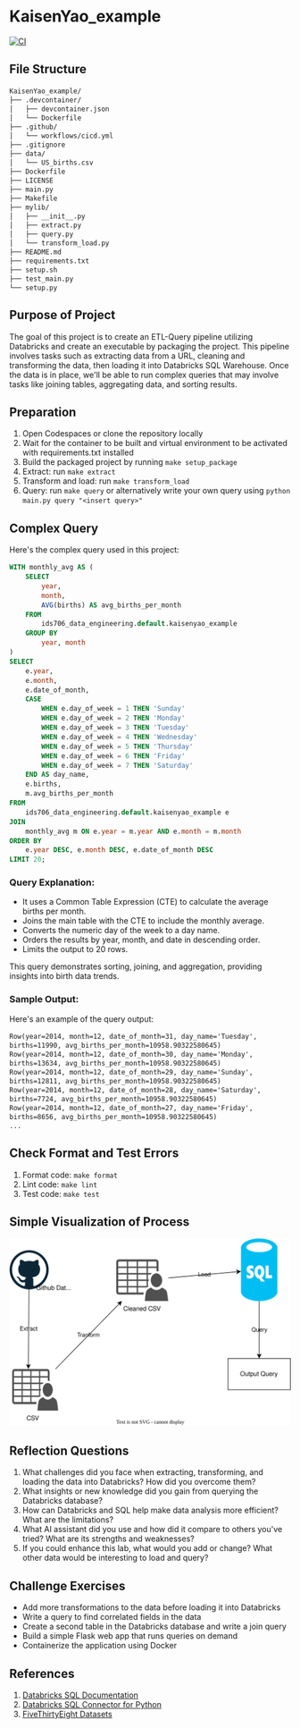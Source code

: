 # KaisenYao_example
[![CI](https://github.com/nogibjj/KaisenYao_example/actions/workflows/cicd.yml/badge.svg)](https://github.com/nogibjj/KaisenYao_example/actions/workflows/cicd.yml)

## File Structure
```
KaisenYao_example/
├── .devcontainer/
│   ├── devcontainer.json
│   └── Dockerfile
├── .github/
│   └── workflows/cicd.yml
├── .gitignore
├── data/
│   └── US_births.csv
├── Dockerfile
├── LICENSE
├── main.py
├── Makefile
├── mylib/
│   ├── __init__.py
│   ├── extract.py
│   ├── query.py
│   └── transform_load.py
├── README.md
├── requirements.txt
├── setup.sh
├── test_main.py
└── setup.py
```

## Purpose of Project
The goal of this project is to create an ETL-Query pipeline utilizing Databricks and create an executable by packaging the project. This pipeline involves tasks such as extracting data from a URL, cleaning and transforming the data, then loading it into Databricks SQL Warehouse. Once the data is in place, we'll be able to run complex queries that may involve tasks like joining tables, aggregating data, and sorting results.

## Preparation
1. Open Codespaces or clone the repository locally
2. Wait for the container to be built and virtual environment to be activated with requirements.txt installed
3. Build the packaged project by running `make setup_package`
4. Extract: run `make extract`
5. Transform and load: run `make transform_load`
6. Query: run `make query` or alternatively write your own query using `python main.py query "<insert query>"`

## Complex Query
Here's the complex query used in this project:

```sql
WITH monthly_avg AS (
    SELECT 
        year,
        month,
        AVG(births) AS avg_births_per_month
    FROM 
        ids706_data_engineering.default.kaisenyao_example
    GROUP BY 
        year, month
)
SELECT 
    e.year,
    e.month,
    e.date_of_month,
    CASE 
        WHEN e.day_of_week = 1 THEN 'Sunday'
        WHEN e.day_of_week = 2 THEN 'Monday'
        WHEN e.day_of_week = 3 THEN 'Tuesday'
        WHEN e.day_of_week = 4 THEN 'Wednesday'
        WHEN e.day_of_week = 5 THEN 'Thursday'
        WHEN e.day_of_week = 6 THEN 'Friday'
        WHEN e.day_of_week = 7 THEN 'Saturday'
    END AS day_name,
    e.births,
    m.avg_births_per_month
FROM 
    ids706_data_engineering.default.kaisenyao_example e
JOIN
    monthly_avg m ON e.year = m.year AND e.month = m.month
ORDER BY 
    e.year DESC, e.month DESC, e.date_of_month DESC
LIMIT 20;
```

### Query Explanation:
- It uses a Common Table Expression (CTE) to calculate the average births per month.
- Joins the main table with the CTE to include the monthly average.
- Converts the numeric day of the week to a day name.
- Orders the results by year, month, and date in descending order.
- Limits the output to 20 rows.

This query demonstrates sorting, joining, and aggregation, providing insights into birth data trends.

### Sample Output:
Here's an example of the query output:

```
Row(year=2014, month=12, date_of_month=31, day_name='Tuesday', births=11990, avg_births_per_month=10958.90322580645)
Row(year=2014, month=12, date_of_month=30, day_name='Monday', births=13634, avg_births_per_month=10958.90322580645)
Row(year=2014, month=12, date_of_month=29, day_name='Sunday', births=12811, avg_births_per_month=10958.90322580645)
Row(year=2014, month=12, date_of_month=28, day_name='Saturday', births=7724, avg_births_per_month=10958.90322580645)
Row(year=2014, month=12, date_of_month=27, day_name='Friday', births=8656, avg_births_per_month=10958.90322580645)
...
```

## Check Format and Test Errors 
1. Format code: `make format`
2. Lint code: `make lint`
3. Test code: `make test`

## Simple Visualization of Process
![ETLQ](adflow.svg)

## Reflection Questions
1. What challenges did you face when extracting, transforming, and loading the data into Databricks? How did you overcome them?
2. What insights or new knowledge did you gain from querying the Databricks database?
3. How can Databricks and SQL help make data analysis more efficient? What are the limitations?
4. What AI assistant did you use and how did it compare to others you've tried? What are its strengths and weaknesses?
5. If you could enhance this lab, what would you add or change? What other data would be interesting to load and query?

## Challenge Exercises
- Add more transformations to the data before loading it into Databricks
- Write a query to find correlated fields in the data
- Create a second table in the Databricks database and write a join query
- Build a simple Flask web app that runs queries on demand
- Containerize the application using Docker

## References 
1. [Databricks SQL Documentation](https://docs.databricks.com/sql/index.html)
2. [Databricks SQL Connector for Python](https://docs.databricks.com/dev-tools/python-sql-connector.html)
3. [FiveThirtyEight Datasets](https://data.fivethirtyeight.com/)
